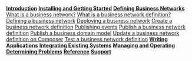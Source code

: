 **[Introduction](../introduction/introduction.html)**
**[Installing and Getting Started](../getting-started/getting-started.html)**
**[Defining Business Networks](../business-network/businessnetwork.html)**
[What is a business network?](../business-network/businessnetwork.html)
[What is a business network definition?](../business-network/businessnetworkdefinition.html)
[Defining a business network](../business-network/getting-started-coding-bnd.html)
[Deploying a business network](../business-network/deploybusinessnetwork.html)
[Create a business network definition](../business-network/bnd-define.html)
[Publishing events](../business-network/publishing-events.html)
[Publish a business network definition](../business-network/bnd-publish.html)
[Publish a business domain model](../business-network/model-publish.html)
[Update a business network definition on Composer](../business-network/runtime-update.html)
[Test a business network definition](../business-network/testing.html)
**[Writing Applications](../applications/genapp.html)**
**[Integrating Existing Systems](../integrating/integrating-index.html)**
**[Managing and Operating](../managing/managingindex.html)**
**[Determining Problems](../problems/diagnostics.html)**
**[Reference](../reference/MeetTheModules.html)**
**[Support](../support/index.html)**
